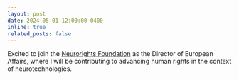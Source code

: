 ```yaml
---
layout: post
date: 2024-05-01 12:00:00-0400
inline: true
related_posts: false
---
```


Excited to join the <a href="https://neurorightsfoundation.org/">Neurorights Foundation</a> as the Director of European Affairs, where I will be contributing to advancing human rights in the context of neurotechnologies.
